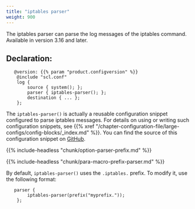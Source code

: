 ```yaml
---
title: "iptables parser"
weight: 900
---
```

<!-- DISCLAIMER: This file is based on the syslog-ng Open Source Edition documentation https://github.com/balabit/syslog-ng-ose-guides/commit/2f4a52ee61d1ea9ad27cb4f3168b95408fddfdf2 and is used under the terms of The syslog-ng Open Source Edition Documentation License. The file has been modified by Axoflow. -->

The iptables parser can parse the log messages of the iptables command. Available in version 3.16 and later.


## Declaration:

```shell
   @version: {{% param "product.configversion" %}}
    @include "scl.conf"
    log {
        source { system(); };
        parser { iptables-parser(); };
        destination { ... };
    };
```


The `iptables-parser()` is actually a reusable configuration snippet configured to parse iptables messages. For details on using or writing such configuration snippets, see {{% xref "/chapter-configuration-file/large-configs/config-blocks/_index.md" %}}. You can find the source of this configuration snippet on [GitHub](https://github.com/syslog-ng/syslog-ng/blob/master/scl/iptables/iptables.conf).


{{% include-headless "chunk/option-parser-prefix.md" %}}

{{% include-headless "chunk/para-macro-prefix-parser.md" %}}

By default, `iptables-parser()` uses the `.iptables.` prefix. To modify it, use the following format:

```shell
   parser { 
        iptables-parser(prefix("myprefix.")); 
    };
```

